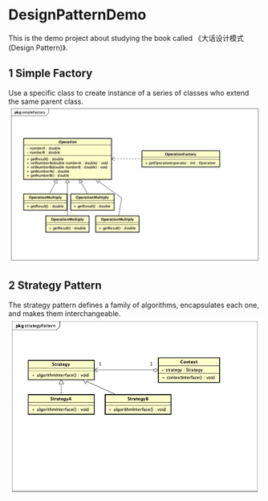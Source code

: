 # DesignPatternDemo
This is the demo project about studying the book called 《大话设计模式(Design Pattern)》.

## 1 Simple Factory 
Use a specific class to create instance of a series of classes who extend the same parent class.
![Simple Factory UML](./01_SimpleFactory/uml.png)

## 2 Strategy Pattern
The strategy pattern defines a family of algorithms, encapsulates each one, and makes them interchangeable.
![Strategy Pattern](./02_StrategyPattern/uml.png)
